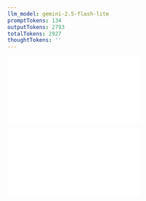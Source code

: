 ```yaml
---
llm_model: gemini-2.5-flash-lite
promptTokens: 134
outputTokens: 2793
totalTokens: 2927
thoughtTokens: ''
---
```


![@](steps/prompt.d3cd1058.md)

![@](steps/response.af204b69.md)